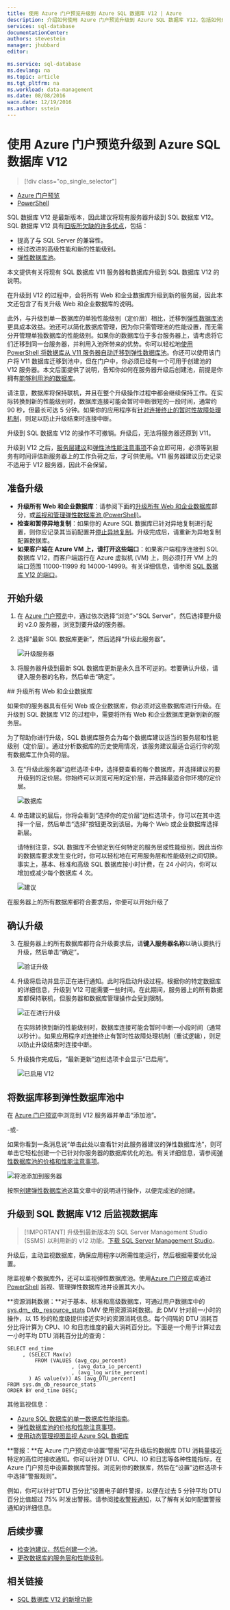 ```yaml
---
title: 使用 Azure 门户预览升级到 Azure SQL 数据库 V12 | Azure
description: 介绍如何使用 Azure 门户预览升级到 Azure SQL 数据库 V12，包括如何升级 Web 和企业数据库，以及如何升级 V11 服务器并将其数据库直接迁移到弹性数据库池。
services: sql-database
documentationCenter: 
authors: stevestein
manager: jhubbard
editor: 

ms.service: sql-database
ms.devlang: na
ms.topic: article
ms.tgt_pltfrm: na
ms.workload: data-management
ms.date: 08/08/2016
wacn.date: 12/19/2016
ms.author: sstein
---
```


# 使用 Azure 门户预览升级到 Azure SQL 数据库 V12

> [!div class="op_single_selector"]
- [Azure 门户预览](./sql-database-upgrade-server-portal.md)
- [PowerShell](./sql-database-upgrade-server-powershell.md)

SQL 数据库 V12 是最新版本，因此建议将现有服务器升级到 SQL 数据库 V12。
SQL 数据库 V12 具有[旧版所欠缺的许多优点](./sql-database-v12-whats-new.md)，包括：

- 提高了与 SQL Server 的兼容性。
- 经过改进的高级性能和新的性能级别。
- [弹性数据库池](./sql-database-elastic-pool.md)。

本文提供有关将现有 SQL 数据库 V11 服务器和数据库升级到 SQL 数据库 V12 的说明。

在升级到 V12 的过程中，会将所有 Web 和企业数据库升级到新的服务层，因此本文还包含了有关升级 Web 和企业数据库的说明。

此外，与升级到单一数据库的单独性能级别（定价层）相比，迁移到[弹性数据库池](./sql-database-elastic-pool.md)更具成本效益。池还可以简化数据库管理，因为你只需管理池的性能设置，而无需分开管理单独数据库的性能级别。如果你的数据库位于多台服务器上，请考虑将它们迁移到同一台服务器，并利用入池所带来的优势。你可以轻松地[使用 PowerShell 将数据库从 V11 服务器自动迁移到弹性数据库池](./sql-database-upgrade-server-powershell.md)。你还可以使用该门户将 V11 数据库迁移到池中，但在门户中，你必须已经有一个可用于创建池的 V12 服务器。本文后面提供了说明，告知你如何在服务器升级后创建池，前提是你拥有[能够利用池的数据库](./sql-database-elastic-pool-guidance.md)。

请注意，数据库将保持联机，并且在整个升级操作过程中都会继续保持工作。在实际转换到新的性能级别时，数据库连接可能会暂时中断很短的一段时间，通常约 90 秒，但最长可达 5 分钟。如果你的应用程序有[针对连接终止的暂时性故障处理机制](./sql-database-connectivity-issues.md)，则足以防止升级结束时连接中断。

升级到 SQL 数据库 V12 的操作不可撤销。升级后，无法将服务器还原到 V11。

升级到 V12 之后，[服务层建议](./sql-database-service-tier-advisor.md)和[弹性池性能注意事项](./sql-database-elastic-pool-guidance.md)不会立即可用，必须等到服务有时间评估新服务器上的工作负荷之后，才可供使用。V11 服务器建议历史记录不适用于 V12 服务器，因此不会保留。

## 准备升级

- **升级所有 Web 和企业数据库**：请参阅下面的[升级所有 Web 和企业数据库](./sql-database-upgrade-server-portal.md#upgrade-all-web-and-business-databases)部分，或[监视和管理弹性数据库池 (PowerShell)](./sql-database-elastic-pool-manage-powershell.md)。
- **检查和暂停异地复制**：如果你的 Azure SQL 数据库已针对异地复制进行配置，则你应记录其当前配置并[停止异地复制](./sql-database-geo-replication-portal.md#remove-secondary-database)。升级完成后，请重新为异地复制配置数据库。
- **如果客户端在 Azure VM 上，请打开这些端口**：如果客户端程序连接到 SQL 数据库 V12，而客户端运行在 Azure 虚拟机 (VM) 上，则必须打开 VM 上的端口范围 11000-11999 和 14000-14999。有关详细信息，请参阅 [SQL 数据库 V12 的端口](./sql-database-develop-direct-route-ports-adonet-v12.md)。

## 开始升级

1. 在 [Azure 门户预览](https://portal.azure.cn/)中，通过依次选择“浏览”>“SQL Server”，然后选择要升级的 v2.0 服务器，浏览到要升级的服务器。
2. 选择“最新 SQL 数据库更新”，然后选择“升级此服务器”。

      ![升级服务器][1]

3. 将服务器升级到最新 SQL 数据库更新是永久且不可逆的。若要确认升级，请键入服务器的名称，然后单击“确定”。

##<a name="upgrade-all-web-and-business-databases"></a> 升级所有 Web 和企业数据库

如果你的服务器具有任何 Web 或企业数据库，你必须对这些数据库进行升级。在升级到 SQL 数据库 V12 的过程中，需要将所有 Web 和企业数据库更新到新的服务层。

为了帮助你进行升级，SQL 数据库服务会为每个数据库建议适当的服务层和性能级别（定价层）。通过分析数据库的历史使用情况，该服务建议最适合运行你的现有数据库工作负荷的层。

3. 在“升级此服务器”边栏选项卡中，选择要查看的每个数据库，并选择建议的要升级到的定价层。你始终可以浏览可用的定价层，并选择最适合你环境的定价层。

     ![数据库][2]

7. 单击建议的层后，你将会看到“选择你的定价层”边栏选项卡，你可以在其中选择一个层，然后单击“选择”按钮更改到该层。为每个 Web 或企业数据库选择新层。

    请特别注意，SQL 数据库不会锁定到任何特定的服务层或性能级别，因此当你的数据库要求发生变化时，你可以轻松地在可用服务层和性能级别之间切换。事实上，基本、标准和高级 SQL 数据库按小时计费，在 24 小时内，你可以增加或减少每个数据库 4 次。

    ![建议][6]

在服务器上的所有数据库都符合要求后，你便可以开始升级了

## 确认升级

3. 在服务器上的所有数据库都符合升级要求后，请**键入服务器名称**以确认要执行升级，然后单击“确定”。

    ![验证升级][3]

4. 升级将启动并显示正在进行通知。此时将启动升级过程。根据你的特定数据库的详细信息，升级到 V12 可能需要一些时间。在此期间，服务器上的所有数据库都保持联机，但服务器和数据库管理操作会受到限制。

    ![正在进行升级][4]

    在实际转换到新的性能级别时，数据库连接可能会暂时中断一小段时间（通常以秒计）。如果应用程序对连接终止有暂时性故障处理机制（重试逻辑），则足以防止升级结束时连接中断。

5. 升级操作完成后，“最新更新”边栏选项卡会显示“已启用”。

    ![已启用 V12][5]

## 将数据库移到弹性数据库池中

在 [Azure 门户预览](https://portal.azure.cn)中浏览到 V12 服务器并单击“添加池”。

-或-

如果你看到一条消息说“单击此处以查看针对此服务器建议的弹性数据库池”，则可单击它轻松创建一个已针对你服务器的数据库优化的池。有关详细信息，请参阅[弹性数据库池的价格和性能注意事项](./sql-database-elastic-pool-guidance.md)。

![将池添加到服务器][7]

按照[创建弹性数据库池](./sql-database-elastic-pool.md)这篇文章中的说明进行操作，以便完成池的创建。

## 升级到 SQL 数据库 V12 后监视数据库

>[!IMPORTANT] 升级到最新版本的 SQL Server Management Studio (SSMS) 以利用新的 v12 功能。[下载 SQL Server Management Studio](https://msdn.microsoft.com/zh-cn/library/mt238290.aspx)。

升级后，主动监视数据库，确保应用程序以所需性能运行，然后根据需要优化设置。

除监视单个数据库外，还可以监视弹性数据库池。使用[Azure 门户预览](./sql-database-elastic-pool-manage-portal.md)或通过 [PowerShell](./sql-database-elastic-pool-manage-powershell.md) 监视、管理弹性数据库池并设置其大小。

**资源消耗数据：**对于基本、标准和高级数据库，可通过用户数据库中的 [sys.dm_ db_ resource\_stats](http://msdn.microsoft.com/zh-cn/library/azure/dn800981.aspx) DMV 使用资源消耗数据。此 DMV 针对前一小时的操作，以 15 秒的粒度级提供接近实时的资源消耗信息。每个间隔的 DTU 消耗百分比将计算为 CPU、IO 和日志维度的最大消耗百分比。下面是一个用于计算过去一小时平均 DTU 消耗百分比的查询：

    SELECT end_time
    	 , (SELECT Max(v)
             FROM (VALUES (avg_cpu_percent)
                         , (avg_data_io_percent)
                         , (avg_log_write_percent)
    	   ) AS value(v)) AS [avg_DTU_percent]
    FROM sys.dm_db_resource_stats
    ORDER BY end_time DESC;

其他监视信息：

- [Azure SQL 数据库的单一数据库性能指南](./sql-database-performance-guidance.md)。
- [弹性数据库池的价格和性能注意事项](./sql-database-elastic-pool-guidance.md)。
- [使用动态管理视图监视 Azure SQL 数据库](./sql-database-monitoring-with-dmvs.md)

**警报：**在 Azure 门户预览中设置“警报”可在升级后的数据库 DTU 消耗量接近特定的高位时接收通知。你可以针对 DTU、CPU、IO 和日志等各种性能指标，在 Azure 门户预览中设置数据库警报。浏览到你的数据库，然后在“设置”边栏选项卡中选择“警报规则”。

例如，你可以针对“DTU 百分比”设置电子邮件警报，以便在过去 5 分钟平均 DTU 百分比值超过 75% 时发出警报。请参阅[接收警报通知](../monitoring-and-diagnostics/insights-receive-alert-notifications.md)，以了解有关如何配置警报通知的详细信息。

## 后续步骤

- [检查池建议，然后创建一个池](./sql-database-elastic-pool-create-portal.md)。
- [更改数据库的服务层和性能级别](./sql-database-scale-up.md)。

## 相关链接

- [SQL 数据库 V12 的新增功能](./sql-database-v12-whats-new.md)

<!--Image references-->
[1]: ./media/sql-database-upgrade-server-portal/latest-sql-database-update.png
[2]: ./media/sql-database-upgrade-server-portal/upgrade-server2.png
[3]: ./media/sql-database-upgrade-server-portal/upgrade-server3.png
[4]: ./media/sql-database-upgrade-server-portal/online-during-upgrade.png
[5]: ./media/sql-database-upgrade-server-portal/enabled.png
[6]: ./media/sql-database-upgrade-server-portal/recommendations.png
[7]: ./media/sql-database-upgrade-server-portal/new-elastic-pool.png

<!---HONumber=Mooncake_Quality_Review_1202_2016-->